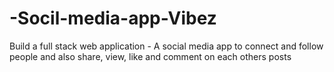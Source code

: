 # -Socil-media-app-Vibez
Build a full stack web application - A social media app to connect and follow people and also share, view, like and comment on each others posts
